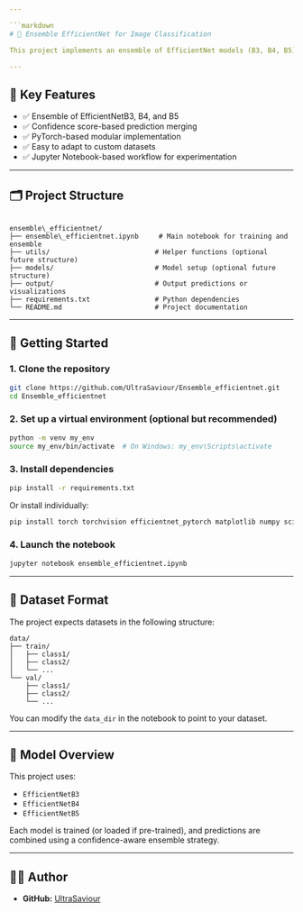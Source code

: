 ```yaml
---

```markdown
# 🧠 Ensemble EfficientNet for Image Classification

This project implements an ensemble of EfficientNet models (B3, B4, B5) for improved image classification performance. The ensemble combines the predictions of multiple deep learning models using confidence-based techniques to achieve better generalization and accuracy.

---
```


## 📌 Key Features

- ✅ Ensemble of EfficientNetB3, B4, and B5
- ✅ Confidence score-based prediction merging
- ✅ PyTorch-based modular implementation
- ✅ Easy to adapt to custom datasets
- ✅ Jupyter Notebook-based workflow for experimentation

---

## 🗂️ Project Structure

```

ensemble\_efficientnet/
├── ensemble\_efficientnet.ipynb     # Main notebook for training and ensemble
├── utils/                          # Helper functions (optional future structure)
├── models/                         # Model setup (optional future structure)
├── output/                         # Output predictions or visualizations
├── requirements.txt                # Python dependencies
└── README.md                       # Project documentation

````

---

## 🚀 Getting Started

### 1. Clone the repository

```bash
git clone https://github.com/UltraSaviour/Ensemble_efficientnet.git
cd Ensemble_efficientnet
````

### 2. Set up a virtual environment (optional but recommended)

```bash
python -m venv my_env
source my_env/bin/activate  # On Windows: my_env\Scripts\activate
```

### 3. Install dependencies

```bash
pip install -r requirements.txt
```

Or install individually:

```bash
pip install torch torchvision efficientnet_pytorch matplotlib numpy scikit-learn tqdm seaborn notebook
```

### 4. Launch the notebook

```bash
jupyter notebook ensemble_efficientnet.ipynb
```

---

## 📁 Dataset Format

The project expects datasets in the following structure:

```
data/
├── train/
│   ├── class1/
│   ├── class2/
│   └── ...
└── val/
    ├── class1/
    ├── class2/
    └── ...
```

You can modify the `data_dir` in the notebook to point to your dataset.

---

## 🧠 Model Overview

This project uses:

* `EfficientNetB3`
* `EfficientNetB4`
* `EfficientNetB5`

Each model is trained (or loaded if pre-trained), and predictions are combined using a confidence-aware ensemble strategy.

---



## 🧑‍💻 Author

* **GitHub:** [UltraSaviour](https://github.com/UltraSaviour)
